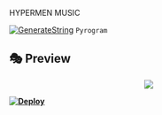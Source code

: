  HYPERMEN MUSIC

[![GenerateString](https://img.shields.io/badge/repl.it-generateString-yellowgreen)](https://replit.com/@levinalab/StringSession#main.py) ``Pyrogram``

## 🎭 Preview
<p align="center">
  <img src="https://telegra.ph/file/f819b0e13c279ff09e69b.jpg">
 <b>

[![Deploy](https://www.herokucdn.com/deploy/button.svg)](https://heroku.com/deploy?template=https://github.com/levina-lab/video-stream)


